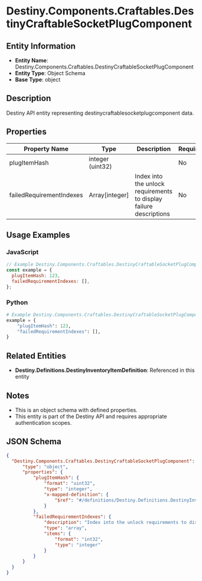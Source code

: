 # Destiny.Components.Craftables.DestinyCraftableSocketPlugComponent

## Entity Information
- **Entity Name**: Destiny.Components.Craftables.DestinyCraftableSocketPlugComponent
- **Entity Type**: Object Schema
- **Base Type**: object

## Description
Destiny API entity representing destinycraftablesocketplugcomponent data.

## Properties

| Property Name | Type | Description | Required |
|---------------|------|-------------|----------|
| plugItemHash | integer (uint32) |  | No |
| failedRequirementIndexes | Array[integer] | Index into the unlock requirements to display failure descriptions | No |

## Usage Examples

### JavaScript
```javascript
// Example Destiny.Components.Craftables.DestinyCraftableSocketPlugComponent object
const example = {
  plugItemHash: 123,
  failedRequirementIndexes: [],
};
```

### Python
```python
# Example Destiny.Components.Craftables.DestinyCraftableSocketPlugComponent object
example = {
    "plugItemHash": 123,
    "failedRequirementIndexes": [],
}
```

## Related Entities
- **Destiny.Definitions.DestinyInventoryItemDefinition**: Referenced in this entity

## Notes
- This is an object schema with defined properties.
- This entity is part of the Destiny API and requires appropriate authentication scopes.

## JSON Schema
```json
{
  "Destiny.Components.Craftables.DestinyCraftableSocketPlugComponent":   {
      "type": "object",
      "properties": {
          "plugItemHash": {
              "format": "uint32",
              "type": "integer",
              "x-mapped-definition": {
                  "$ref": "#/definitions/Destiny.Definitions.DestinyInventoryItemDefinition"
              }
          },
          "failedRequirementIndexes": {
              "description": "Index into the unlock requirements to display failure descriptions",
              "type": "array",
              "items": {
                  "format": "int32",
                  "type": "integer"
              }
          }
      }
  }
}
```
